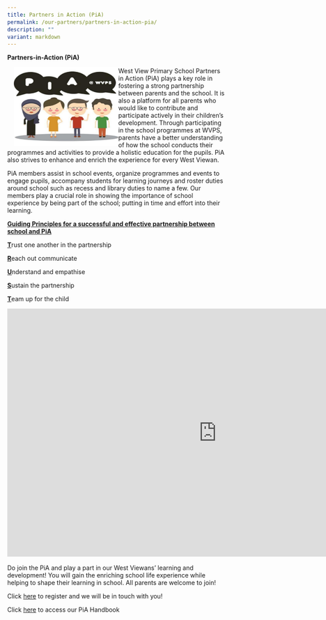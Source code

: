 ```yaml
---
title: Partners in Action (PiA)
permalink: /our-partners/partners-in-action-pia/
description: ""
variant: markdown
---
```

**Partners-in-Action (PiA)**

<img src="/images/PIA.jpeg" style="width:240px;height:180px;margin-left:15px;" align="left">

West View Primary School Partners in Action (PiA) plays a key role in fostering a strong partnership between parents and the school. It is also a platform for all parents who would like to contribute and participate actively in their children’s development. Through participating in the school programmes at WVPS, parents have a better understanding of how the school conducts their programmes and activities to provide a holistic education for the pupils. PiA also strives to enhance and enrich the experience for every West Viewan.

PiA members assist in school events, organize programmes and events to engage pupils, accompany students for learning journeys and roster duties around school such as recess and library duties to name a few. Our members play a crucial role in showing the importance of school experience by being part of the school; putting in time and effort into their learning.&nbsp;

**<u>Guiding Principles for a successful and effective partnership between school and PiA</u>**

<u><strong>T</strong></u>rust one another in the partnership

<u><strong>R</strong></u>each out communicate

<u><strong>U</strong></u>nderstand and empathise

<u><strong>S</strong></u>ustain the partnership

<u><strong>T</strong></u>eam up for the child

<iframe allowfullscreen="true" height="569" width="960" frameborder="0" src="https://docs.google.com/presentation/d/e/2PACX-1vQM40jmZSDNyHyQFUP42t8NKrI7J4kLtUoFmZznangQ89F1r7AWPZWQ3gf135PEtjgeqw4R7mM4uazV/embed?start=false&amp;loop=true&amp;delayms=3000"></iframe>

Do join the PiA and play a part in our West Viewans’ learning and development! You will gain the enriching school life experience while helping to shape their learning in school. All parents are welcome to join!&nbsp;

Click [here](https://form.gov.sg/658bbb1cb8598f001236c6143) to register and we will be in touch with you!

Click [here](/files/2024_PiA_Handbook_Updated_compressed.pdf) to access our PiA Handbook